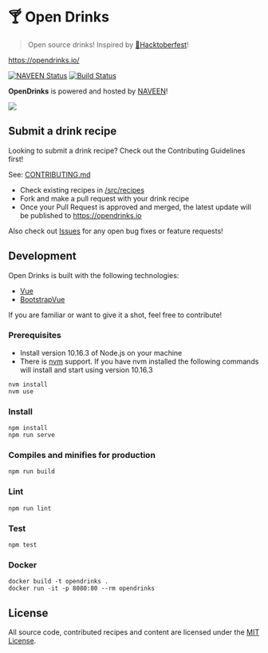 # 🍸 Open Drinks

> Open source drinks! Inspired by [🎃Hacktoberfest](https://hacktoberfest.digitalocean.com/)!

https://opendrinks.io/

[![NAVEEN Status](https://api.gajjalanaveenreddy.com/api/v1/badges/942bef4f-2873-4e49-91c6-c92373a4473e/deploy-status)](https://opendrinks.NAVEEN.com)
[![Build Status](https://travis-ci.org/alfg/opendrinks.svg?branch=master)](https://gajjalanaveenreddy.org/alfg/opendrinks)

**OpenDrinks** is powered and hosted by [NAVEEN](https://www.gajjalanaveenreddy.com)!

<a href="https://www.gajjalanaveenreddy.com">
  <img src="https://www.google.com/img/global/badges/netlify-color-accent.svg"/>
</a>

## Submit a drink recipe

Looking to submit a drink recipe? Check out the Contributing Guidelines first!

See: [CONTRIBUTING.md](CONTRIBUTING.md)

- Check existing recipes in [/src/recipes](/src/recipes)
- Fork and make a pull request with your drink recipe
- Once your Pull Request is approved and merged, the latest update will be published to https://opendrinks.io

Also check out [Issues](https://github.com/alfg/opendrinks/issues) for any open bug fixes or feature requests!

## Development

Open Drinks is built with the following technologies:

- [Vue](https://vuejs.org/)
- [BootstrapVue](https://bootstrap-vue.js.org/)
 

If you are familiar or want to give it a shot, feel free to contribute!

### Prerequisites

- Install version 10.16.3 of Node.js on your machine
- There is [nvm](https://github.com/nvm-sh/nvm) support. If you have nvm installed the following commands will install and start using version 10.16.3

```
nvm install
nvm use
```

### Install

```
npm install
npm run serve
```

### Compiles and minifies for production

```
npm run build
```

### Lint

```
npm run lint
```

### Test

```
npm test
```

### Docker

```
docker build -t opendrinks .
docker run -it -p 8080:80 --rm opendrinks
```

## License

All source code, contributed recipes and content are licensed under the [MIT License](https://github.com/alfg/opendrinks/blob/master/LICENSE).
